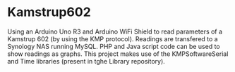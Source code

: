 Kamstrup602
===========

Using an Arduino Uno R3 and Arduino WiFi Shield to read parameters of a Kamstrup 602 (by using the KMP protocol). Readings are transfered to a Synology NAS running MySQL. PHP and Java script code can be used to show readings as graphs.
This project makes use of the KMPSoftwareSerial and Time libraries (present in tghe Library repository).
